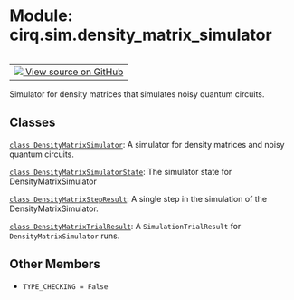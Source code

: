 <div itemscope itemtype="http://developers.google.com/ReferenceObject">
<meta itemprop="name" content="cirq.sim.density_matrix_simulator" />
<meta itemprop="path" content="Stable" />
<meta itemprop="property" content="TYPE_CHECKING"/>
</div>

# Module: cirq.sim.density_matrix_simulator

<!-- Insert buttons and diff -->

<table class="tfo-notebook-buttons tfo-api" align="left">

<td>
  <a target="_blank" href="https://github.com/quantumlib/cirq/tree/master/cirq/sim/density_matrix_simulator.py">
    <img src="https://www.tensorflow.org/images/GitHub-Mark-32px.png" />
    View source on GitHub
  </a>
</td>
</table>



Simulator for density matrices that simulates noisy quantum circuits.



## Classes

[`class DensityMatrixSimulator`](../../cirq/sim/DensityMatrixSimulator.md): A simulator for density matrices and noisy quantum circuits.

[`class DensityMatrixSimulatorState`](../../cirq/sim/DensityMatrixSimulatorState.md): The simulator state for DensityMatrixSimulator

[`class DensityMatrixStepResult`](../../cirq/sim/DensityMatrixStepResult.md): A single step in the simulation of the DensityMatrixSimulator.

[`class DensityMatrixTrialResult`](../../cirq/sim/DensityMatrixTrialResult.md): A `SimulationTrialResult` for `DensityMatrixSimulator` runs.

## Other Members

* `TYPE_CHECKING = False` <a id="TYPE_CHECKING"></a>
